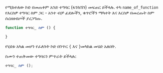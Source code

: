 የሚከተለው ኮድ በመጠቀም አንድ ተግባር (ፋንክሽን) መፍጠር ይችላሉ. ተካ `name_of_function` የእርስዎ ተግባር ስም ጋር - አንተ ብቻ ፊደሎችን, ቁጥሮችን ማካተት እና እርስዎ በመረጡት ስም ሰረዘዘብጦች ያረጋግጡ.

```javascript
function ተግባር_ ስም () {

}
```

የሂደቱ አካል መሆን የፈለጉት ኮድ በንጥር `{` እና `}`መካከል መሄድ አለበት.

ስሙን ተጠቅመው ተግባሩን ምጥራት ይችላሉ:

```javascript
ተግባር_ ስም ();
```